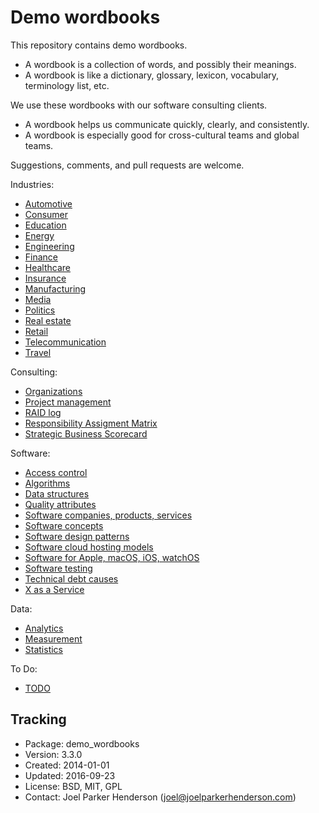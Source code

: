 # Demo wordbooks

This repository contains demo wordbooks.

  * A wordbook is a collection of words, and possibly their meanings.
  * A wordbook is like a dictionary, glossary, lexicon, vocabulary, terminology list, etc.

We use these wordbooks with our software consulting clients.

  * A wordbook helps us communicate quickly, clearly, and consistently.
  * A wordbook is especially good for cross-cultural teams and global teams.

Suggestions, comments, and pull requests are welcome.

Industries:

  * [Automotive](automotive.md)
  * [Consumer](consumer.md)
  * [Education](education.md)
  * [Energy](energy.md)
  * [Engineering](engineering.md)
  * [Finance](finance.md)
  * [Healthcare](healthcare.md)
  * [Insurance](insurance.md)
  * [Manufacturing](manufacturing.md)
  * [Media](media.md)
  * [Politics](politics.md)
  * [Real estate](real-estate.md)
  * [Retail](retail.md)
  * [Telecommunication](telecommunication.md)
  * [Travel](travel.md)

Consulting:

  * [Organizations](organizations.md)
  * [Project management](project-management.md)
  * [RAID log](raid-log.md)
  * [Responsibility Assigment Matrix](responsibility-assignment-matrix.md)
  * [Strategic Business Scorecard](strategic-business-scorecard.md)

Software:

  * [Access control](access-control.md)
  * [Algorithms](algorithms.md)
  * [Data structures](data-structures.md)
  * [Quality attributes](quality-attributes.md)
  * [Software companies, products, services](software-companies-products-services.md)
  * [Software concepts](software.md)
  * [Software design patterns](software-design-patterns.md)
  * [Software cloud hosting models](software-cloud-hosting-models.md)
  * [Software for Apple, macOS, iOS, watchOS](software-for-apple-macos-ios-watchos.md)
  * [Software testing](software-testing.md)
  * [Technical debt causes](software-technical-debt-causes.md)
  * [X as a Service](x-as-a-service.md)

Data:

  * [Analytics](analytics.md)
  * [Measurement](measurement.md)
  * [Statistics](statistics.md)

To Do:

  * [TODO](todo.md)

## Tracking

* Package: demo_wordbooks
* Version: 3.3.0
* Created: 2014-01-01
* Updated: 2016-09-23
* License: BSD, MIT, GPL
* Contact: Joel Parker Henderson (joel@joelparkerhenderson.com)

